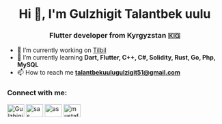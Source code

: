 <h1 align="center">Hi 👋, I'm Gulzhigit Talantbek uulu</h1>
<h3 align="center"> Flutter developer from Kyrgyzstan 🇰🇬</h3>


- 🔭 I’m currently working on [Tilbil](https://play.google.com/store/apps/details?id=com.tilbil.kg&hl=ru&gl=US)
- 🌱 I’m currently learning **Dart, Flutter, C++, C#, Solidity, Rust, Go, Php, MySQL**
- 📫 How to reach me **talantbekuulugulzigit51@gmail.com**




<h3 align="left">Connect with me:</h3>
<p align="left">
<a href="https://twitter.com/GulzhigitT" target="blank"><img align="center" src="https://raw.githubusercontent.com/rahuldkjain/github-profile-readme-generator/master/src/images/icons/Social/twitter.svg" alt="GulzhigitT" height="30" width="40" /></a>
<a href="https://www.linkedin.com/in/%D0%B3%D1%83%D0%BB%D0%B6%D0%B8%D0%B3%D0%B8%D1%82-%D1%82%D0%B0%D0%BB%D0%B0%D0%BD%D1%82%D0%B1%D0%B5%D0%BA-%D1%83%D1%83%D0%BB%D1%83-aaab35268/" target="blank"><img align="center" src="https://raw.githubusercontent.com/rahuldkjain/github-profile-readme-generator/master/src/images/icons/Social/linked-in-alt.svg" alt="sas" height="30" width="40" /></a>
<a href="https://www.facebook.com/profile.php?id=100091493874373" target="blank"><img align="center" src="https://raw.githubusercontent.com/rahuldkjain/github-profile-readme-generator/master/src/images/icons/Social/facebook.svg" alt="as" height="30" width="40" /></a>
<a href="https://www.instagram.com/talantbekov__o2/?igshid=YmMyMTA2M2Y%3D
         " target="blank"><img align="center" src="https://raw.githubusercontent.com/rahuldkjain/github-profile-readme-generator/master/src/images/icons/Social/instagram.svg" alt="mustafa_nabievv" height="30" width="40" /></a>
</p>
